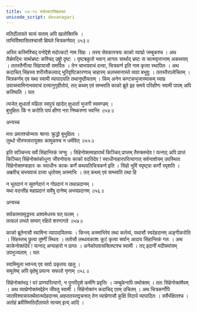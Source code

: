 ```yaml
---
title: ०४-१० मदोत्कटसिंहकथा
unicode_script: devanagari
---
```

मतिर्दोलायते सत्यं सताम् अपि खलोक्तिभिः ।  
ताभिर्विश्वासितश्चासौ म्रियते चित्रकर्णवत् ॥५३॥

अस्ति कस्मिंश्चिद् वनोद्देशे मदोत्कटो नाम सिंहः । तस्य सेवकास्त्रयः काको व्याघ्रो जम्बुकश्च । अथ तैर्भ्रमद्भिः सार्थभ्रष्टः कश्चिद् उष्ट्रो दृष्टः । पृष्टश्च्कुतो भवान् आगतः सार्थाद् भ्रष्टः स चात्मवृत्तान्तम् अकथयत् । ततस्तैर्नीत्वा सिंहायासौ समर्पितः । तेन चाभयवाचं दत्त्वा, चित्रकर्ण इति नाम कृत्वा स्थापितः । अथ कदाचित् सिंहस्य शरीरवैकल्याद् भूरिवृष्टिकारणाच् चाहारम् अलभमानास्ते व्यग्रा बभूवुः । ततस्तैरालोचितम् । चित्रकर्णम् एव यथा स्वामी व्यापादयति तथानुष्ठीयताम् । किम् अनेन कण्टकभुजास्माकम् व्याघ्र उवाच्स्वामिनाभयवाचं दत्त्वानुगृहीतोयं, तत् कथम् एवं सम्भवति काको ब्रूते इह समये परिक्षीणः स्वामी पापम् अपि करिष्यति । यतः

त्यजेत् क्षुधार्ता महिला स्वपुत्रं
खादेत् क्षुधार्ता भुजगी स्वमण्डम् ।  
बुभुक्षितः किं न करोति पापं
क्षीणा नरा निष्करुणा भवन्ति ॥५४॥

अन्यच्च

मत्तः प्रमत्तश्चोन्मत्तः श्रान्तः क्रुद्धो बुभुक्षितः ।  
लुब्धो भीरुस्त्वरायुक्तः कामुकश्च न धर्मवित् ॥५५॥

इति सञ्चिन्त्य सर्वे सिंहान्तिकं जग्मुः । सिंहेनोक्तमाहारार्थं किञ्चित् प्राप्तम् तैरुक्तम्देव ! यत्नाद् अपि प्राप्तं किञ्चित् सिंहेनोक्तंकोधुना जीवनोपायः काको वदतिदेव ! स्वाधीनाहारपरित्यागात् सर्वनाशोयम् उपस्थितः सिंहेनोक्तम्त्राहारः कः स्वाधीनः काकः कर्णे कथयतिचित्रकर्ण इति । सिंहो भूमिं स्पृष्ट्वा कर्णौ स्पृशति । अब्रवीच् चभयवाचं दत्त्वा धृतोयम् अस्माभिः । तत् कथम् एवं सम्भवति तथा हि

न भूतदानं न सुवर्णदानं
न गोप्रदानं न तथान्नदानम् ।  
यथा वदन्तीह महाप्रदानं
सर्वेषु दानेष्व् अभयप्रदानम् ॥५६॥

अन्यच्च

सर्वकामसमृद्धस्य अश्वमेधस्य यत् फलम् ।  
तत्फलं लभते सम्यग् रक्षिते शरणागते ॥५७॥

काको ब्रूतेनासौ स्वामिना व्यापादयितव्यः । किन्त्व् अस्माभिरेव तथा कर्तव्यं, यथासौ स्वदेहदानम् अङ्गीकरोति । सिंहस्तच् छ्रुत्वा तूष्णीं स्थितः । ततोसौ लब्धावकाशः कूटं कृत्वा सर्वान् आदाय सिंहान्तिकं गतः । अथ काकेनोक्तंदेव ! यत्नाद् अप्याहारो न प्राप्तः । अनेकोपवासक्लिष्टश्च स्वामी । तद् इदानीं मदीयमांसम् उपभुज्यताम् । यतः

स्वामिमूला भवन्त्य् एव सर्वाः प्रकृतयः खलु ।  
समूलेष्व् अपि वृक्षेषु प्रयत्नः सफलो नृणाम् ॥५८॥

सिंहेनोक्तंभद्र ! वरं प्राणपरित्यागो, न पुनरीदृशे कर्मणि प्रवृत्तिः । जम्बुकेनापि तथोक्तम् । ततः सिंहेनोक्तंमैवम् । अथ व्याघ्रेणोक्तंमद्देहेन जीवतु स्वामी । सिंहेनोक्तंन कदाचिद् एवम् उचितम् । अथ चित्रकर्णोपि जातविश्वासस्तथैवात्मदेहदानम् आह्ततस्तद्वचनात् तेन व्याघ्रेणासौ कुक्षिं विदार्य व्यापादितः । सर्वैर्भक्षितश्च । अतोहं ब्रवीमिमतिर्दोलायते सत्यम् इत्य् आदि ।
